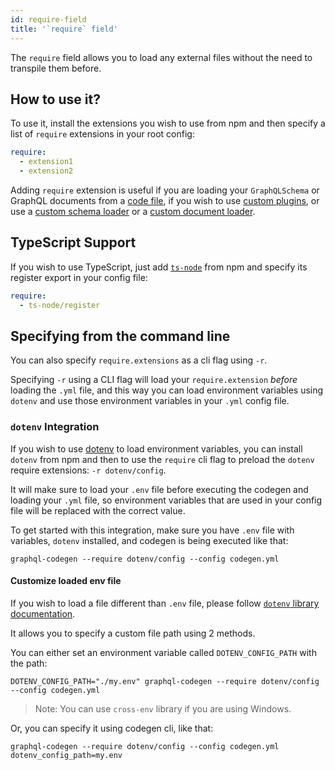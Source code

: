 ```yaml
---
id: require-field
title: '`require` field'
---
```


The `require` field allows you to load any external files without the need to transpile them before.

## How to use it?

To use it, install the extensions you wish to use from npm and then specify a list of `require` extensions in your root config:

```yml
require:
  - extension1
  - extension2
```

Adding `require` extension is useful if you are loading your `GraphQLSchema` or GraphQL documents from a [code file](schema-field.md#javascript-export), if you wish to use [custom plugins](../custom-codegen/write-your-plugin.md), or use a [custom schema loader](schema-field.md#custom-schema-loader) or a [custom document loader](documents-field.md#custom-document-loader).

## TypeScript Support

If you wish to use TypeScript, just add [`ts-node`](https://github.com/TypeStrong/ts-node) from npm and specify its register export in your config file:

```yml
require:
  - ts-node/register
```

## Specifying from the command line

You can also specify `require.extensions` as a cli flag using `-r`.

Specifying `-r` using a CLI flag will load your `require.extension` _before_ loading the `.yml` file, and this way you can load environment variables using `dotenv` and use those environment variables in your `.yml` config file.

### `dotenv` Integration

If you wish to use [dotenv](https://github.com/motdotla/dotenv) to load environment variables, you can install `dotenv` from npm and then to use the `require` cli flag to preload the `dotenv` require extensions: `-r dotenv/config`.

It will make sure to load your `.env` file before executing the codegen and loading your `.yml` file, so environment variables that are used in your config file will be replaced with the correct value.

To get started with this integration, make sure you have `.env` file with variables, `dotenv` installed, and codegen is being executed like that:

    graphql-codegen --require dotenv/config --config codegen.yml

#### Customize loaded env file

If you wish to load a file different than `.env` file, please follow [`dotenv` library documentation](https://github.com/motdotla/dotenv#dotenv).

It allows you to specify a custom file path using 2 methods.

You can either set an environment variable called `DOTENV_CONFIG_PATH` with the path:

    DOTENV_CONFIG_PATH="./my.env" graphql-codegen --require dotenv/config --config codegen.yml

> Note: You can use `cross-env` library if you are using Windows.

Or, you can specify it using codegen cli, like that:

    graphql-codegen --require dotenv/config --config codegen.yml dotenv_config_path=my.env

